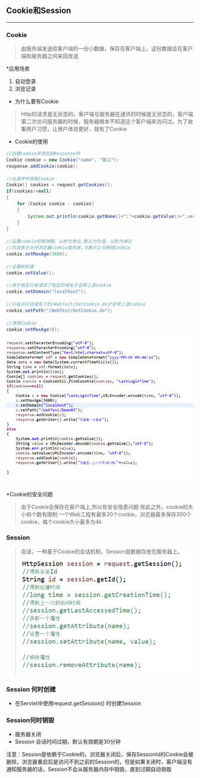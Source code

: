 ## Cookie和Session
**************
### Cookie
> 由服务端发送给客户端的一份小数据，保存在客户端上。这份数据会在客户端和服务器之间来回发送

*应用场景
1. 自动登录
2. 浏览记录

* 为什么要有Cookie
>Http的请求是无状态的，客户端与服务器在通讯的时候是无状态的，客户端第二次访问服务器的时候，服务器根本不知道这个客户端来访问过。为了收集用户习惯，让用户体验更好，就有了Cookie

* Cookie的使用
```java
//创建cookie并添加到Response中
Cookie cookie = new Cookie("name", "张三");
response.addCookie(cookie);

//从请求中获取Cookie
Cookie[] cookies = request.getCookies();
if(cookies!=null)	
{
	for (Cookie cookie : cookies)
	{
		System.out.println(cookie.getName()+":"+cookie.getValue()+",version"+cookie.getVersion());
	}
}

//设置cookie的有效期，以秒为单位,默认为负值，以秒为单位
//负值表示关闭浏览器cookie就失效，0表示立马删除Cookie
cookie.setMaxAge(3600);

//设置新的值
cookie.setValue();

//用于指定只有请求了指定的域名才会带上该cookie
cookie.setDomain("localhost");

//只有访问该域名下的/WebTest/GetCookie.do才会带上该Cookie
cookie.setPath("/WebTest/GetCookie.do");

//清除Cookie
cookie.setMaxAge(0);
```
![](Cookie保存上一次登录时间.png)

*Cookie的安全问题
>由于Cookie会保存在客户端上,所以有安全隐患问题
>除此之外，cookie的大小和个数有限制
>一个Web工程有最多20个cookie，浏览器最多保存300个cookie，每个cookie大小最多为4k

### Session
>会话，一种基于Cookie的会话机制，Session是数据存放在服务器上。
![](Session的常用方法.png)

### Session 何时创建
* 在Servlet中使用request.getSession() 时创建Session

### Session何时销毁
* 服务器关闭
* Session 会话时间过期，默认有效期是30分钟

注意：Session是依赖于Cookie的。浏览器关闭后，保存SessionId的Cookie会被删除，浏览器重启后是访问不到之前的Session的，但是如果关闭时，客户端没有通知服务器的话，Session不会从服务器内存中销毁，直到过期自动销毁